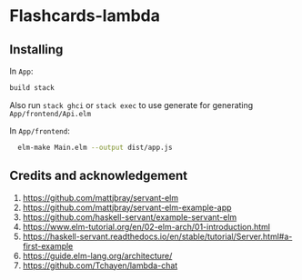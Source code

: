 # Flashcards-lambda

## Installing
In `App`:
```bash
build stack
```
Also run `stack ghci` or `stack exec` to use generate for generating `App/frontend/Api.elm`


In `App/frontend`:
```bash
  elm-make Main.elm --output dist/app.js
```
## Credits and acknowledgement
1. https://github.com/mattjbray/servant-elm
2. https://github.com/mattjbray/servant-elm-example-app
3. https://github.com/haskell-servant/example-servant-elm
4. https://www.elm-tutorial.org/en/02-elm-arch/01-introduction.html
5. https://haskell-servant.readthedocs.io/en/stable/tutorial/Server.html#a-first-example
6. https://guide.elm-lang.org/architecture/
7. https://github.com/Tchayen/lambda-chat
